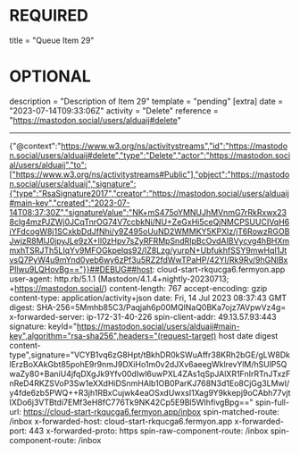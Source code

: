 
# REQUIRED
title = "Queue Item 29"
# OPTIONAL
description = "Description of Item 29"
template = "pending"
[extra]
date = "2023-07-14T09:33:06Z"
activity = "Delete"
reference = "https://mastodon.social/users/alduaij#delete"

---
{"@context":"https://www.w3.org/ns/activitystreams","id":"https://mastodon.social/users/alduaij#delete","type":"Delete","actor":"https://mastodon.social/users/alduaij","to":["https://www.w3.org/ns/activitystreams#Public"],"object":"https://mastodon.social/users/alduaij","signature":{"type":"RsaSignature2017","creator":"https://mastodon.social/users/alduaij#main-key","created":"2023-07-14T08:37:30Z","signatureValue":"NK+mS475oYMNUJhMVnmG7rRkRxwx238clg4mzPJZWj0JCqTnrOG74V7ccbkNi/NU+ZeGxHi5ceQjNMCPSUUCIVqH6iYFdcogW8j1SCxkbDdJfNhi/y9Z495oUuND2WMMKY5KPXlz/jT6RowzRGOBJwjzR8MlJ0jpyJLe9zX+Il0zHpv7sZyRFRMpSndRIpBcOvdAIBVycvg4hBHXmmxhTSRJTh5LIqYv9MFOGkpelqs92/IZ8Lzg/yurpN+UbfukhfSSY9mwHqI1JtvsQ7PyW4u9mYnd0yeb6wy6zPf3u5RZ2fdWwTPaHP/42YI/Rk9Rv/9hGNlBxPIlwu9LQHovBg=="}}##DEBUG##host: cloud-start-rkqucga6.fermyon.app
user-agent: http.rb/5.1.1 (Mastodon/4.1.4+nightly-20230713; +https://mastodon.social/)
content-length: 767
accept-encoding: gzip
content-type: application/activity+json
date: Fri, 14 Jul 2023 08:37:43 GMT
digest: SHA-256=5Mmhb85C3/Paqjah6p00MQlNaQ0BKa7ojz7AVpwVz4g=
x-forwarded-server: ip-172-31-40-226
spin-client-addr: 49.13.57.93:443
signature: keyId="https://mastodon.social/users/alduaij#main-key",algorithm="rsa-sha256",headers="(request-target) host date digest content-type",signature="VCYB1vq6zG8Hpt/tBkhDR0kSWuAffr38KRh2bGE/gLW8DklErzBoXAkGbt85pohE9r9nmJ9DXiHo1m0v2dJXv6aeegWklrevYlM/hSUlP5QwaZy80+BaniU4jfqDXgJk9Yfv00dIwl6uwPXL4ZAs1qSpJAlXR1FnIrRTnJTxzFnReD4RKZSVoP3Sw1eXXdHiDSnmHAlb1OB0ParKJ768N3d1Eo8CjGg3LMwI/y4fde6zb5PWQ++R3jh1RBxCujwk4eaOSxdUwxsI1Xag9Y9kkepj9oCAbh77vjtIXDo6j3VTBtdi7EMf3eH8fC776Tk9NK42Cp5E9Bl5WIhfivgBpg=="
spin-full-url: https://cloud-start-rkqucga6.fermyon.app/inbox
spin-matched-route: /inbox
x-forwarded-host: cloud-start-rkqucga6.fermyon.app
x-forwarded-port: 443
x-forwarded-proto: https
spin-raw-component-route: /inbox
spin-component-route: /inbox

